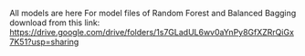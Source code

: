 All models are here
For model files of Random Forest and Balanced Bagging download from this link:
https://drive.google.com/drive/folders/1s7GLadUL6wv0aYnPy8GfXZRrQiGx7K51?usp=sharing 
